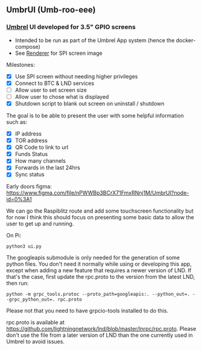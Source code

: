 ## UmbrUI (Umb-roo-eee)
### [Umbrel](https://github.com/getumbrel/umbrel) UI developed for 3.5" GPIO screens

- Intended to be run as part of the Umbrel App system (hence the docker-compose)
- See [Renderer](https://github.com/EddWills95/UmbrUI-Renderer) for SPI screen image

Milestones:
- [x] Use SPI screen without needing higher privileges
- [x] Connect to BTC & LND services
- [ ] Allow user to set screen size
- [ ] Allow user to chose what is displayed
- [x] Shutdown script to blank out screen on uninstall / shutdown

The goal is to be able to present the user with some helpful information such as: 
- [x] IP address 
- [x] TOR address 
- [x] QR Code to link to url
- [x] Funds Status
- [x] How many channels
- [x] Forwards in the last 24hrs
- [x] Sync status

Early doors figma: https://www.figma.com/file/nPWWBp3BCrX71FmxRNnj1M/UmbrUI?node-id=0%3A1

We can go the Raspiblitz route and add some touchscreen functionality but for now I think this should focus on presenting some basic data to allow the user to get up and running.

On Pi:
```
python3 ui.py
```

The googleapis submodule is only needed for the generation of some python files.
You don't need it normally while using or developing this app, except when adding a new feature that requires a newer version of LND.
If that's the case, first update the rpc.proto to the version from the latest LND, then run:
```
python -m grpc_tools.protoc --proto_path=googleapis:. --python_out=. --grpc_python_out=. rpc.proto
```

Please not that you need to have grpcio-tools installed to do this.

rpc.proto is available at https://github.com/lightningnetwork/lnd/blob/master/lnrpc/rpc.proto.
Please don't use the file from a later version of LND than the one currently used in Umbrel to avoid issues.
